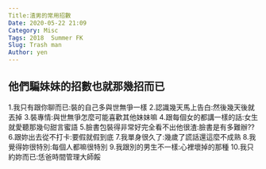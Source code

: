 ```yaml
---
Title:渣男的常用招數
Date: 2020-05-22 21:09
Category: Misc
Tags: 2018  Summer FK
Slug: Trash man
Author: yen
---
```

<!-- PELICAN_END_SUMMARY -->
他們騙妹妹的招數也就那幾招而已
----
1.我只有跟你聊而已:裝的自己多與世無爭一樣
2.認識幾天馬上告白:然後幾天後就丟掉
3.裝專情:與世無爭怎麼可能喜歡其他妹妹嘛
4.跟每個女的都講一樣的話:女生就愛聽那幾句甜言蜜語
5.臉書包裝得非常好完全看不出他很渣:臉書是有多難辦??
6.跟妳出去從不打卡:要假就假到底
7.我單身很久了:幾歲了謊話還這麼不成熟
8.我覺得妳很特別:每個人都嘛很特別
9.我跟別的男生不一樣:心裡壞掉的那種
10.我只約妳而已:恁爸時間管理大師餒